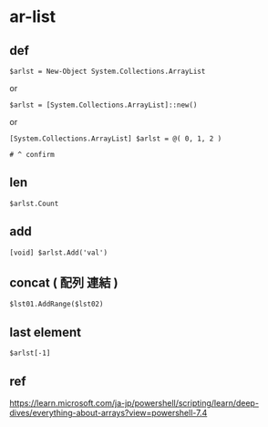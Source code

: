 
# ar-list


## def

```
$arlst = New-Object System.Collections.ArrayList
```

or

```
$arlst = [System.Collections.ArrayList]::new()
```

or

```
[System.Collections.ArrayList] $arlst = @( 0, 1, 2 )

# ^ confirm
```


## len

```
$arlst.Count
```


## add

```
[void] $arlst.Add('val')
```


## concat ( 配列 連結 )

```
$lst01.AddRange($lst02)
```


## last element

```
$arlst[-1]
```


## ref

https://learn.microsoft.com/ja-jp/powershell/scripting/learn/deep-dives/everything-about-arrays?view=powershell-7.4


